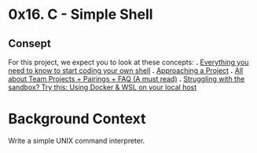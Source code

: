 # **0x16. C - Simple Shell**

## **Consept**
For this project, we expect you to look at these concepts:
    **.** [Everything you need to know to start coding your own shell](https://intranet.alxswe.com/concepts/64)
    **.** [Approaching a Project](https://intranet.alxswe.com/concepts/350)
    **.** [All about Team Projects + Pairings + FAQ (A must read)](https://intranet.alxswe.com/concepts/100037)
    **.** [Struggling with the sandbox? Try this: Using Docker & WSL on your local host](https://intranet.alxswe.com/concepts/100039)


 # **Background Context**
   Write a simple UNIX command interpreter.


